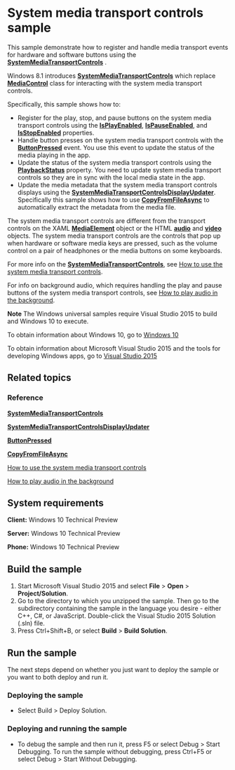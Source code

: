﻿# System media transport controls sample

This sample demonstrate how to register and handle media transport events for hardware and software buttons using the [**SystemMediaTransportControls**](http://msdn.microsoft.com/library/windows/apps/dn278677) .

Windows 8.1 introduces [**SystemMediaTransportControls**](http://msdn.microsoft.com/library/windows/apps/dn278677) which replace [**MediaControl**](http://msdn.microsoft.com/library/windows/apps/hh700786) class for interacting with the system media transport controls.

Specifically, this sample shows how to:

-   Register for the play, stop, and pause buttons on the system media transport controls using the [**IsPlayEnabled**](http://msdn.microsoft.com/library/windows/apps/dn278714), [**IsPauseEnabled**](http://msdn.microsoft.com/library/windows/apps/dn278713), and [**IsStopEnabled**](http://msdn.microsoft.com/library/windows/apps/dn278718) properties.
-   Handle button presses on the system media transport controls with the [**ButtonPressed**](http://msdn.microsoft.com/library/windows/apps/dn278706) event. You use this event to update the status of the media playing in the app.
-   Update the status of the system media transport controls using the [**PlaybackStatus**](http://msdn.microsoft.com/library/windows/apps/dn278719) property. You need to update system media transport controls so they are in sync with the local media state in the app.
-   Update the media metadata that the system media transport controls displays using the [**SystemMediaTransportControlsDisplayUpdater**](http://msdn.microsoft.com/library/windows/apps/dn278686). Specifically this sample shows how to use [**CopyFromFileAsync**](http://msdn.microsoft.com/library/windows/apps/dn278694) to automatically extract the metadata from the media file.

The system media transport controls are different from the transport controls on the XAML [**MediaElement**](http://msdn.microsoft.com/library/windows/apps/br242926) object or the HTML [**audio**](http://msdn.microsoft.com/library/windows/apps/hh767373) and [**video**](http://msdn.microsoft.com/library/windows/apps/hh767390) objects.
The system media transport controls are the controls that pop up when hardware or software media keys are pressed, such as the volume control on a pair of headphones or the media buttons on some keyboards.

For more info on the [**SystemMediaTransportControls**](http://msdn.microsoft.com/library/windows/apps/dn278677), see [How to use the system media transport controls](http://msdn.microsoft.com/library/windows/apps/dn263187).

For info on background audio, which requires handling the play and pause buttons of the system media transport controls, see [How to play audio in the background](http://msdn.microsoft.com/library/windows/apps/jj841209).

**Note** The Windows universal samples require Visual Studio 2015 to build and Windows 10 to execute.
 
To obtain information about Windows 10, go to [Windows 10](http://go.microsoft.com/fwlink/?LinkID=532421)

To obtain information about Microsoft Visual Studio 2015 and the tools for developing Windows apps, go to [Visual Studio 2015](http://go.microsoft.com/fwlink/?LinkID=532422)

## Related topics

### Reference

[**SystemMediaTransportControls**](http://msdn.microsoft.com/library/windows/apps/dn278677)

[**SystemMediaTransportControlsDisplayUpdater**](http://msdn.microsoft.com/library/windows/apps/dn278686)

[**ButtonPressed**](http://msdn.microsoft.com/library/windows/apps/dn278706)

[**CopyFromFileAsync**](http://msdn.microsoft.com/library/windows/apps/dn278694)

[How to use the system media transport controls](http://msdn.microsoft.com/library/windows/apps/dn263187)

[How to play audio in the background](http://msdn.microsoft.com/library/windows/apps/jj841209)

## System requirements

**Client:** Windows 10 Technical Preview

**Server:** Windows 10 Technical Preview

**Phone:** Windows 10 Technical Preview

## Build the sample

1. Start Microsoft Visual Studio 2015 and select **File** \> **Open** \> **Project/Solution**.
2. Go to the directory to which you unzipped the sample. Then go to the subdirectory containing the sample in the language you desire - either C++, C#, or JavaScript. Double-click the Visual Studio 2015 Solution (.sln) file. 
3. Press Ctrl+Shift+B, or select **Build** \> **Build Solution**. 

## Run the sample

The next steps depend on whether you just want to deploy the sample or you want to both deploy and run it.

### Deploying the sample

- Select Build > Deploy Solution. 

### Deploying and running the sample

- To debug the sample and then run it, press F5 or select Debug >  Start Debugging. To run the sample without debugging, press Ctrl+F5 or select Debug > Start Without Debugging. 
